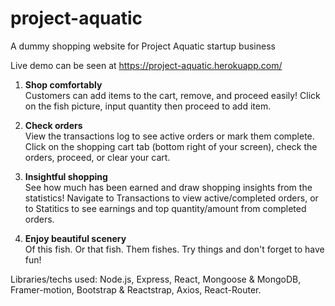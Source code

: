 # project-aquatic
A dummy shopping website for Project Aquatic startup business

Live demo can be seen at https://project-aquatic.herokuapp.com/

1. **Shop comfortably**  
Customers can add items to the cart, remove, and proceed easily!
Click on the fish picture, input quantity then proceed to add item.

2. **Check orders**  
View the transactions log to see active orders or mark them complete.
Click on the shopping cart tab (bottom right of your screen), check the orders, proceed, or clear your cart.

3. **Insightful shopping**  
See how much has been earned and draw shopping insights from the statistics!
Navigate to Transactions to view active/completed orders, or to Statitics to see earnings and top quantity/amount from completed orders.

4. **Enjoy beautiful scenery**  
Of this fish. Or that fish. Them fishes. Try things and don't forget to have fun!

Libraries/techs used: Node.js, Express, React, Mongoose & MongoDB, Framer-motion, Bootstrap & Reactstrap, Axios, React-Router.
